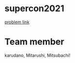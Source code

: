 # supercon2021

[problem link](https://www.gsic.titech.ac.jp/supercon/main/attwiki/index.php?plugin=attach&refer=SupercomputingContest2021&openfile=SuperCon2021_qual.pdf)

# Team member

karudano, Mitarushi, Mitsubachi!
